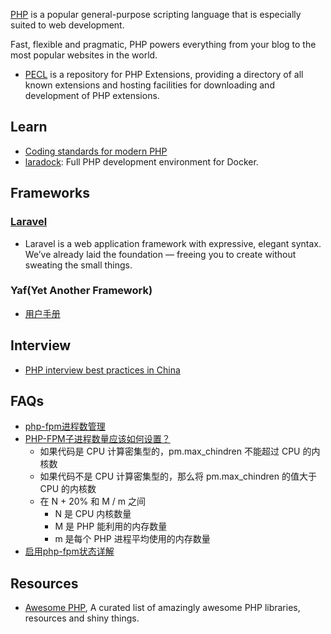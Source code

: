 [PHP](https://www.php.net/) is a popular general-purpose scripting language that is especially suited to web development.

Fast, flexible and pragmatic, PHP powers everything from your blog to the most popular websites in the world.


- [PECL](https://pecl.php.net/) is a repository for PHP Extensions, providing a directory of all known extensions and hosting facilities for downloading and development of PHP extensions.



## Learn
- [Coding standards for modern PHP](https://make.wordpress.org/core/2020/03/20/updating-the-coding-standards-for-modern-php/)
- [laradock](https://github.com/laradock/laradock): Full PHP development environment for Docker.



## Frameworks

### [Laravel](https://laravel.com/)
- Laravel is a web application framework with expressive, elegant syntax. We’ve already laid the foundation — freeing you to create without sweating the small things.

### Yaf(Yet Another Framework)
- [用户手册](http://www.laruence.com/manual/)



## Interview
- [PHP interview best practices in China](https://github.com/wudi/PHP-Interview-Best-Practices-in-China)



## FAQs
- [php-fpm进程数管理](https://segmentfault.com/a/1190000015612563)
- [PHP-FPM子进程数量应该如何设置？](https://blog.csdn.net/hhq163/article/details/72953664)
  - 如果代码是 CPU 计算密集型的，pm.max_chindren 不能超过 CPU 的内核数
  - 如果代码不是 CPU 计算密集型的，那么将 pm.max_chindren 的值大于 CPU 的内核数
  - 在 N + 20% 和 M / m 之间
    - N 是 CPU 内核数量
    - M 是 PHP 能利用的内存数量
    - m 是每个 PHP 进程平均使用的内存数量
- [启用php-fpm状态详解](http://www.ttlsa.com/php/use-php-fpm-status-page-detail)



## Resources
- [Awesome PHP](https://github.com/ziadoz/awesome-php), A curated list of amazingly awesome PHP libraries, resources and shiny things.
